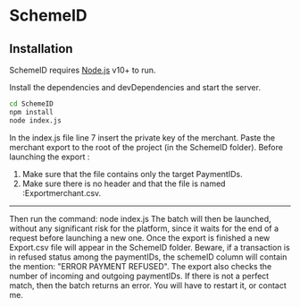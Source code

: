 # SchemeID

## Installation

SchemeID requires [Node.js](https://nodejs.org/) v10+ to run.

Install the dependencies and devDependencies and start the server.

```sh
cd SchemeID
npm install
node index.js
```

In the index.js file line 7 insert the private key of the merchant.
Paste the merchant export to the root of the project (in the SchemeID folder).
Before launching the export : 
1. Make sure that the file contains only the target PaymentIDs. 
1. Make sure there is no header and that the file is named :Exportmerchant.csv.

------------

Then run the command: node index.js
The batch will then be launched, without any significant risk for the platform, since it waits for the end of a request before launching a new one.
Once the export is finished a new Export.csv file will appear in the SchemeID folder.
Beware, if a transaction is in refused status among the paymentIDs, the schemeID column will contain the mention: "ERROR PAYMENT REFUSED".
The export also checks the number of incoming and outgoing paymentIDs.
If there is not a perfect match, then the batch returns an error.
You will have to restart it, or contact me.